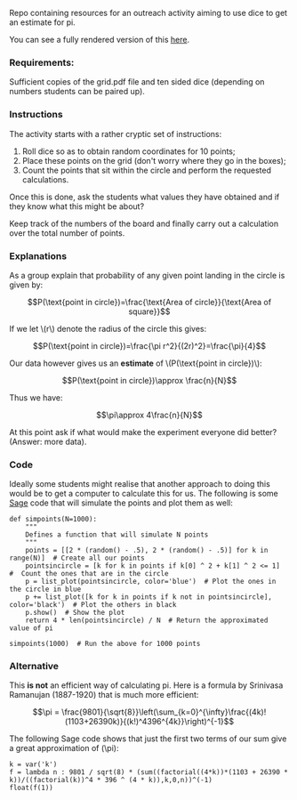Repo containing resources for an outreach activity aiming to use dice to get an estimate for pi.

You can see a fully rendered version of this [here](http://www.vincent-knight.com/outreach/geometry_probability_and_pi/).

### Requirements:

Sufficient copies of the grid.pdf file and ten sided dice (depending on numbers students can be paired up).


### Instructions

The activity starts with a rather cryptic set of instructions:

1. Roll dice so as to obtain random coordinates for 10 points;
2. Place these points on the grid (don't worry where they go in the boxes);
3. Count the points that sit within the circle and perform the requested calculations.

Once this is done, ask the students what values they have obtained and if they know what this might be about?

Keep track of the numbers of the board and finally carry out a calculation over the total number of points.


### Explanations

As a group explain that probability of any given point landing in the circle is given by:

$$P(\text{point in circle})=\frac{\text{Area of circle}}{\text{Area of square}}$$

If we let \\(r\\) denote the radius of the circle this gives:

$$P(\text{point in circle})=\frac{\pi r^2}{(2r)^2}=\frac{\pi}{4}$$

Our data however gives us an **estimate** of \\(P(\text{point in circle})\\):

$$P(\text{point in circle})\approx \frac{n}{N}$$

Thus we have:

$$\pi\approx 4\frac{n}{N}$$

At this point ask if what would make the experiment everyone did better? (Answer: more data).


### Code

Ideally some students might realise that another approach to doing this would be to get a computer to calculate this for us.
The following is some [Sage](http://sagemath.org/) code that will simulate the points and plot them as well:

    def simpoints(N=1000):
        """
        Defines a function that will simulate N points
        """
        points = [[2 * (random() - .5), 2 * (random() - .5)] for k in range(N)]  # Create all our points
        pointsincircle = [k for k in points if k[0] ^ 2 + k[1] ^ 2 <= 1]  #  Count the ones that are in the circle
        p = list_plot(pointsincircle, color='blue')  # Plot the ones in the circle in blue
        p += list_plot([k for k in points if k not in pointsincircle], color='black')  # Plot the others in black
        p.show()  # Show the plot
        return 4 * len(pointsincircle) / N  # Return the approximated value of pi

    simpoints(1000)  # Run the above for 1000 points




### Alternative

This **is not** an efficient way of calculating pi.
Here is a formula by Srinivasa Ramanujan (1887-1920) that is much more efficient:

$$\pi = \frac{9801}{\sqrt{8}}\left(\sum_{k=0}^{\infty}\frac{(4k)!(1103+26390k)}{(k!)^4396^{4k}}\right)^{-1}$$

The following Sage code shows that just the first two terms of our sum give a great approximation of \(\pi\):

    k = var('k')
    f = lambda n : 9801 / sqrt(8) * (sum((factorial((4*k))*(1103 + 26390 * k))/((factorial(k))^4 * 396 ^ (4 * k)),k,0,n))^(-1)
    float(f(1))

